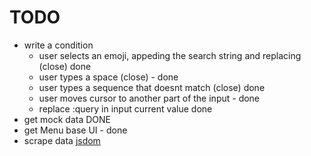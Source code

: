 # TODO 

- write a condition
    - user selects an emoji, appeding the search string and replacing (close) done
    - user types a space (close) - done
    - user types a sequence that doesnt match (close) done
    - user moves cursor to another part of the input - done
    - replace :query in input current value done 
- get mock data DONE
- get Menu base UI - done
- scrape data [jsdom](https://www.npmjs.com/package/jsdom)

